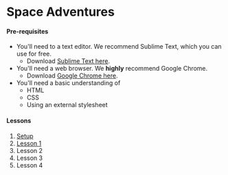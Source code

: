 # Space Adventures

#### Pre-requisites
  
  - You'll need to a text editor. We recommend Sublime Text, which you can use for free.
    - Download [Sublime Text here](http://www.sublimetext.com/).
  - You'll need a web browser. We __highly__ recommend Google Chrome.
    - Download [Google Chrome here](https://www.google.com/intl/en/chrome/browser/).
  - You'll need a basic understanding of
    - HTML
    - CSS
    - Using an external stylesheet

#### Lessons

1. [Setup](setup/setup.md)
1. [Lesson 1](lesson-1/instructions.md)
1. Lesson 2
1. Lesson 3
1. Lesson 4
